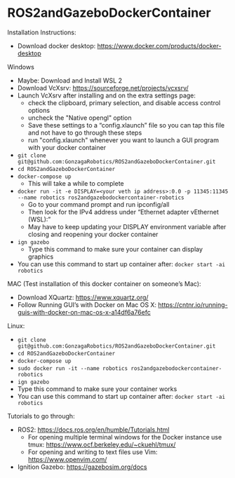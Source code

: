 # ROS2andGazeboDockerContainer

Installation Instructions: 
- Download docker desktop: https://www.docker.com/products/docker-desktop

Windows 
- Maybe: Download and Install WSL 2 
- Download VcXsrv: https://sourceforge.net/projects/vcxsrv/  
- Launch VcXsrv after installing and on the extra settings page:
  - check the clipboard, primary selection, and disable access control options
  - uncheck the "Native opengl" option
  - Save these settings to a “config.xlaunch” file so you can tap this file and not have to go through these steps 
  - run "config.xlaunch" whenever you want to launch a GUI program with your docker container
- `git clone git@github.com:GonzagaRobotics/ROS2andGazeboDockerContainer.git`
- `cd ROS2andGazeboDockerContainer`
- `docker-compose up `
  - This will take a while to complete 
- `docker run -it -e DISPLAY=<your veth ip address>:0.0 -p 11345:11345 --name robotics ros2andgazebodockercontainer-robotics` 
  - Go to your command prompt and run ipconfig/all 
  - Then look for the IPv4 address under “Ethernet adapter vEthernet (WSL):” 
  - May have to keep updating your DISPLAY environment variable after closing and reopening your docker container 
- `ign gazebo` 
  - Type this command to make sure your container can display graphics 
- You can use this command to start up container after: `docker start -ai robotics` 

MAC (Test installation of this docker container on someone’s Mac): 
- Download XQuartz: https://www.xquartz.org/  
- Follow Running GUI’s with Docker on Mac OS X: https://cntnr.io/running-guis-with-docker-on-mac-os-x-a14df6a76efc  

Linux:  
- `git clone git@github.com:GonzagaRobotics/ROS2andGazeboDockerContainer.git` 
- `cd ROS2andGazeboDockerContainer` 
- `docker-compose up` 
- `sudo docker run -it --name robotics ros2andgazebodockercontainer-robotics` 
- `ign gazebo` 
 - Type this command to make sure your container works 
- You can use this command to start up container after: `docker start -ai robotics` 

Tutorials to go through:
- ROS2: https://docs.ros.org/en/humble/Tutorials.html
  - For opening multiple terminal windows for the Docker instance use tmux: https://www.ocf.berkeley.edu/~ckuehl/tmux/
  - For opening and writing to text files use Vim: https://www.openvim.com/
- Ignition Gazebo: https://gazebosim.org/docs
